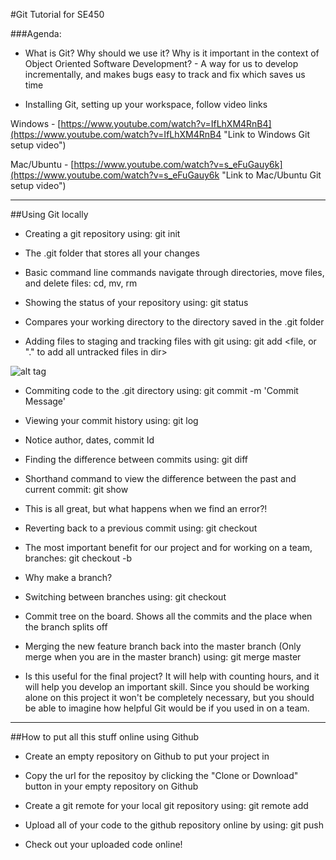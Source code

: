 #Git Tutorial for SE450

###Agenda:

- What is Git? Why should we use it? Why is it important in the context of Object Oriented Software Development? - A way for us to develop incrementally, and makes bugs easy to track and fix which saves us time

- Installing Git, setting up your workspace, follow video links

Windows - [https://www.youtube.com/watch?v=IfLhXM4RnB4](https://www.youtube.com/watch?v=IfLhXM4RnB4 "Link to Windows Git setup video")

Mac/Ubuntu - [https://www.youtube.com/watch?v=s_eFuGauy6k](https://www.youtube.com/watch?v=s_eFuGauy6k "Link to Mac/Ubuntu Git setup video")

***

##Using Git locally

- Creating a git repository using: git init

- The .git folder that stores all your changes

- Basic command line commands navigate through directories, move files, and delete files: cd, mv, rm

- Showing the status of your repository using: git status

- Compares your working directory to the directory saved in the .git folder

- Adding files to staging and tracking files with git using: git add <file, or "." to add all untracked files in dir>

![alt tag](https://github.com/CodyNicholson/Software_Development/blob/master/Git_Version_Control/workingdirStagingGitdir.png)

- Commiting code to the .git directory using: git commit -m 'Commit Message'

- Viewing your commit history using: git log

- Notice author, dates, commit Id

- Finding the difference between commits using: git diff <old commit id> <newer commit id>

- Shorthand command to view the difference between the past and current commit: git show

- This is all great, but what happens when we find an error?!

- Reverting back to a previous commit using: git checkout <commit id>

- The most important benefit for our project and for working on a team, branches: git checkout -b <New feature name>

- Why make a branch?

- Switching between branches using: git checkout <branch name>

- Commit tree on the board. Shows all the commits and the place when the branch splits off

- Merging the new feature branch back into the master branch (Only merge when you are in the master branch) using: git merge master <branch name>

- Is this useful for the final project? It will help with counting hours, and it will help you develop an important skill. Since you should be working alone on this project it won't be completely necessary, but you should be able to imagine how helpful Git would be if you used in on a team.

***

##How to put all this stuff online using Github

- Create an empty repository on Github to put your project in

- Copy the url for the repositoy by clicking the "Clone or Download" button in your empty repository on Github

- Create a git remote for your local git repository using: git remote add <name> <url from Github clone or download button>

- Upload all of your code to the github repository online by using: git push <remote name> <branch name>

- Check out your uploaded code online!
